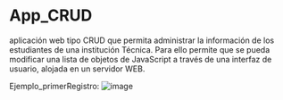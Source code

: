 # App_CRUD
aplicación web tipo CRUD que permita administrar la información de los estudiantes de una institución Técnica. Para ello permite que se pueda modificar una lista de objetos de JavaScript a través de una interfaz de usuario, alojada en un servidor WEB. 



Ejemplo_primerRegistro:
![image](CRUD\example.png)
